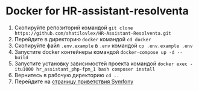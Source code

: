 # Docker for HR-assistant-resolventa

1. Скопируйте репозиторий командой `git clone https://github.com/shatilovlex/HR-Assistant-Resolventa.git`
2. Перейдите в директорию `docker` командой `cd docker`
3. Скопируйте файл `.env.example` в `.env` командой `cp .env.example .env`
4. Запустите docker контейнеры командой `docker-compose up -d --build`
5. Запустите установку зависимостей проекта командой `docker exec -itu1000 hr_assistant_php-fpm_1 bash composer install`
7. Вернитесь в рабочую директорию `cd ..`
8. Перейдите на [страницу приветствия Symfony](http://localhost/)
